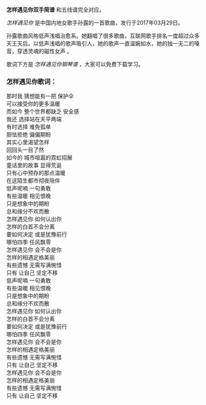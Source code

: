 

**怎样遇见你双手简谱** 和五线谱完全对应。

_怎样遇见你_ 是中国内地女歌手孙露的一首歌曲，发行于2017年03月29日。

孙露歌曲风格低声浅唱治愈系。她翻唱了很多歌曲，互联网歌手排名一度超过众多天王天后。以低声浅唱的歌声吸引人，她的歌声一直温婉如水，她的独一无二的嗓音，穿透灵魂的磁性女声
。

歌词下方是 _怎样遇见你钢琴谱_ ，大家可以免费下载学习。

### 怎样遇见你歌词：

那时我 猜想能有一把 保护伞  
可以接受你的更多温暖  
而如今 整个世界都缺乏 安全感  
我还 选择站在天平两端  
有时选择 难免孤单  
胆怯拒绝 偏偏期盼  
其实心里渴望怎样  
回回头一目了然  
如今的 城市喧嚣的霓虹招展  
童话里的故事 显得荒诞  
只有心中预存的那点温暖  
在这陌生都市彻夜陪伴  
低声呢喃 一句勇敢  
有些温暖 相见恨晚  
只是想象中的期盼  
总和缘分不欢而散  
怎样遇见你 如何认出你  
怎样的白首不会分离  
要如何决定 或是犹豫前行  
哪怕四季 任风飘零  
怎样遇见你 会不会是你  
怎样的相遇定格美丽  
有些遗憾 无需写满惋惜  
只有 让自己 坚定不移  
低声呢喃 一句勇敢  
有些温暖 相见恨晚  
只是想象中的期盼  
总和缘分不欢而散  
怎样遇见你 如何认出你  
怎样的白首不会分离  
要如何决定 或是犹豫前行  
哪怕四季 任风飘零  
怎样遇见你 会不会是你  
怎样的相遇定格美丽  
有些遗憾 无需写满惋惜  
只有 让自己 坚定不移  
怎样遇见你 会不会是你  
怎样的相遇定格美丽  
有些遗憾 无需写满惋惜  
只有 让自己 坚定不移

